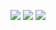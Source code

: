 ![](https://i.ibb.co/g96fSHc/Fourcast-1.jpg)
![](https://i.ibb.co/9vTCW4n/Fourcast-2.jpg)
![](https://i.ibb.co/nDSDSM4/Fourcast-3.jpg)